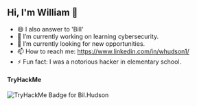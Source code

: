 ## Hi, I'm William 👋

- 😄 I also answer to 'Bill'
- 🌱 I’m currently working on learning cybersecurity.
- 🔭 I’m currently looking for new opportunities.
- 📫 How to reach me: https://www.linkedin.com/in/whudson1/
- ⚡ Fun fact: I was a notorious hacker in elementary school.

#### TryHackMe
![TryHackMe Badge for Bil.Hudson](https://tryhackme-badges.s3.amazonaws.com/Bill.Hudson.png)
